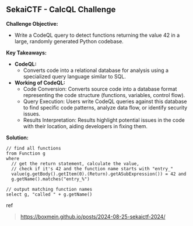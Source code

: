 ## SekaiCTF - CalcQL Challenge

**Challenge Objective:**

- Write a CodeQL query to detect functions returning the value 42 in a large, randomly generated Python codebase.

**Key Takeaways:**

* **CodeQL:**
  - Converts code into a relational database for analysis using a specialized query language similar to SQL.
* **Working of CodeQL:**
  - Code Conversion: Converts source code into a database format representing the code structure (functions, variables, control flow).
  - Query Execution: Users write CodeQL queries against this database to find specific code patterns, analyze data flow, or identify security issues.
  - Results Interpretation: Results highlight potential issues in the code with their location, aiding developers in fixing them.

**Solution:**

```codeql
// find all functions
from Function g
where
  // get the return statement, calculate the value,
  // check if it's 42 and the function name starts with "entry_"
  value(g.getBody().getItem(0).(Return).getASubExpression()) = 42 and
  g.getName().matches("entry_%")

// output matching function names
select g, "called " + g.getName()
```

ref
>https://boxmein.github.io/posts/2024-08-25-sekaictf-2024/
